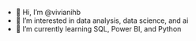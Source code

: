 - 👋 Hi, I’m @vivianihb
- 👀 I’m interested in data analysis, data science, and ai
- 🌱 I’m currently learning SQL, Power BI, and Python

<!---
vivianihb/vivianihb is a ✨ special ✨ repository because its `README.md` (this file) appears on your GitHub profile.
You can click the Preview link to take a look at your changes.
--->
